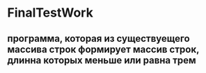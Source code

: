 # FinalTestWork
## программа, которая из существуещего массива строк формирует массив строк, длинна которых меньше или равна трем
